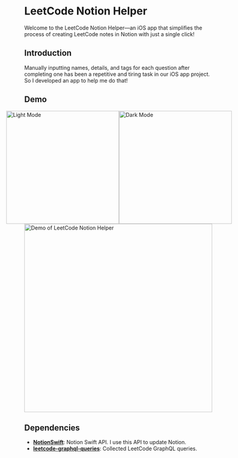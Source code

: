 # LeetCode Notion Helper
Welcome to the LeetCode Notion Helper—an iOS app that simplifies the process of creating LeetCode notes in Notion with just a single click!

## Introduction
Manually inputting names, details, and tags for each question after completing one has been a repetitive and tiring task in our iOS app project.
So I developed an app to help me do that!

## Demo
<div style="display: flex; justify-content: center; align-items: center;">
  <img src="https://i.imgur.com/T4oUH2E.png" alt="Light Mode" width="300">
  <img src="https://i.imgur.com/8zRNRL1.jpg" alt="Dark Mode" width="300">
</div>
<img src="https://media0.giphy.com/media/v1.Y2lkPTc5MGI3NjExdnZpbjc0a2s1bzdvcnRzcjQ2NG5wY2JpY3VobmdjYm5wcnptbXF3cCZlcD12MV9pbnRlcm5hbF9naWZfYnlfaWQmY3Q9Zw/mgEqVNdQrNMgnjHirh/giphy.gif" alt="Demo of LeetCode Notion Helper" width="500">

## Dependencies

- **[NotionSwift](https://github.com/chojnac/NotionSwift)**: Notion Swift API. I use this API to update Notion.
- **[leetcode-graphql-queries](https://github.com/akarsh1995/leetcode-graphql-queries)**: Collected LeetCode GraphQL queries.
